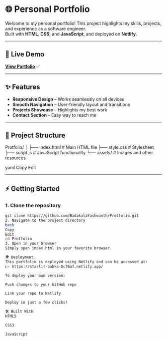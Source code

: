 # 🌐 Personal Portfolio

Welcome to my personal portfolio! This project highlights my skills, projects, and experience as a software engineer.  
Built with **HTML**, **CSS**, and **JavaScript**, and deployed on **Netlify**.

---

## 🚀 Live Demo
[**View Portfolio**](https://starlit-babka-8c76af.netlify.app/) ✅

---

## ✨ Features
- **Responsive Design** – Works seamlessly on all devices
- **Smooth Navigation** – User-friendly layout and transitions
- **Projects Showcase** – Highlights my best work
- **Contact Section** – Easy way to reach me

---

## 📂 Project Structure
Protfolio/
│
├── index.html # Main HTML file
├── style.css # Stylesheet
├── script.js # JavaScript functionality
└── assets/ # Images and other resources

yaml
Copy
Edit

---

## ⚡ Getting Started

### 1. Clone the repository
```bash
git clone https://github.com/BadakalaYashwanth/Protfolio.git
2. Navigate to the project directory
bash
Copy
Edit
cd Protfolio
3. Open in your browser
Simply open index.html in your favorite browser.

🌍 Deployment
This portfolio is deployed using Netlify and can be accessed at:
👉 https://starlit-babka-8c76af.netlify.app/

To deploy your own version:

Push changes to your GitHub repo

Link your repo to Netlify

Deploy in just a few clicks!

🛠️ Built With
HTML5

CSS3

JavaScript
